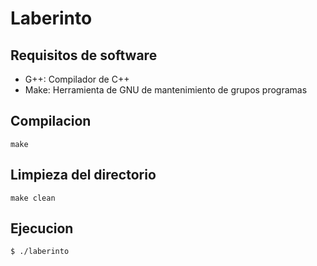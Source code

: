 # Laberinto

## Requisitos de software
* G++: Compilador de C++
* Make: Herramienta de GNU de mantenimiento de grupos programas

## Compilacion
```
make
```

## Limpieza del directorio
```
make clean
```

## Ejecucion
```
$ ./laberinto
```